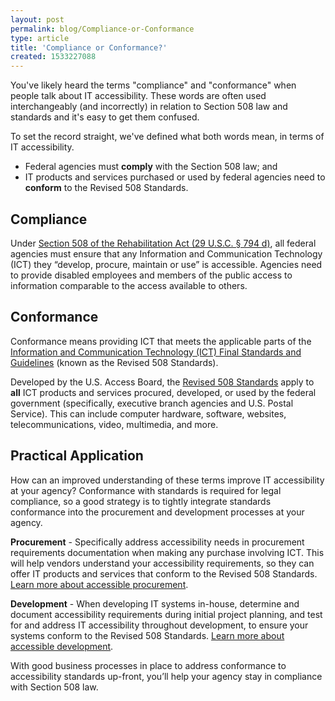 ```yaml
---
layout: post
permalink: blog/Compliance-or-Conformance
type: article
title: 'Compliance or Conformance?'
created: 1533227088
---
```


You've likely heard the terms "compliance" and "conformance" when people talk about IT accessibility. These words are often used interchangeably (and incorrectly) in relation to Section 508 law and standards and it's easy to get them confused.

To set the record straight, we've defined what both words mean, in terms of IT accessibility.

  * Federal agencies must **comply** with the Section 508 law; and
  * IT products and services purchased or used by federal agencies need to **conform** to the Revised 508 Standards.

## Compliance

Under [Section 508 of the Rehabilitation Act (29 U.S.C. &sect; 794 d)][1], all federal agencies must ensure that any Information and Communication Technology (ICT) they &ldquo;develop, procure, maintain or use&rdquo; is accessible. Agencies need to provide disabled employees and members of the public access to information comparable to the access available to others.

## Conformance

Conformance means providing ICT that meets the applicable parts of the [Information and Communication Technology (ICT) Final Standards and Guidelines][2] (known as the Revised 508 Standards).

Developed by the U.S. Access Board, the [Revised 508 Standards][3] apply to **all** ICT products and services procured, developed, or used by the federal government (specifically, executive branch agencies and U.S. Postal Service). This can include computer hardware, software, websites, telecommunications, video, multimedia, and more.

## Practical Application

How can an improved understanding of these terms improve IT accessibility at your agency? Conformance with standards is required for legal compliance, so a good strategy is to tightly integrate standards conformance into the procurement and development processes at your agency.

**Procurement** - Specifically address accessibility needs in procurement requirements documentation when making any purchase involving ICT. This will help vendors understand your accessibility requirements, so they can offer IT products and services that conform to the Revised 508 Standards. [Learn more about accessible p][4][rocurement][5].

**Development** - When developing IT systems in-house, determine and document accessibility requirements during initial project planning, and test for and address IT accessibility throughout development, to ensure your systems conform to the Revised 508 Standards. [Learn more about accessible development][6].

With good business processes in place to address conformance to accessibility standards up-front, you&rsquo;ll help your agency stay in compliance with Section 508 law.

 [1]: https://www.gpo.gov/fdsys/pkg/USCODE-2011-title29/html/USCODE-2011-title29-chap16-subchapV-sec794d.htm
 [2]: https://www.access-board.gov/guidelines-and-standards/communications-and-it/about-the-ict-refresh/final-rule
 [3]: https://www.access-board.gov/guidelines-and-standards/communications-and-it/about-the-ict-refresh/final-rule/text-of-the-standards-and-guidelines
 [4]: /buy
 [5]: https://section508.gov/buy
 [6]: /create/software-websites